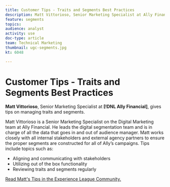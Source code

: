 ```yaml
---
title: Customer Tips - Traits and Segments Best Practices
description: Matt Vittorioso, Senior Marketing Specialist at Ally Financial, gives tips on managing traits and segments.
feature: segments
topics: 
audience: analyst
activity: use
doc-type: article
team: Technical Marketing
thumbnail: ugc-segments.jpg
kt: 6048

---
```


# Customer Tips - Traits and Segments Best Practices

**Matt Vittorioso**, Senior Marketing Specialist at **[!DNL Ally Financial]**, gives tips on managing traits and segments.

Matt Vittorioso is a Senior Marketing Specialist on the Digital Marketing team at Ally Financial. He leads the digital segmentation team and is in charge of all the data that goes in and out of audience manager. Matt works closely with all internal stakeholders and external agency partners to ensure the proper segments are constructed for all of Ally’s campaigns. Tips include topics such as:

* Aligning and communicating with stakeholders
* Utilizing out of the box functionality
* Reviewing traits and segments regularly

[Read Matt's Tips in the Experience League Community.](https://experienceleaguecommunities.adobe.com/t5/adobe-audience-manager-blogs/traits-and-segments-best-practices/ba-p/367729)
